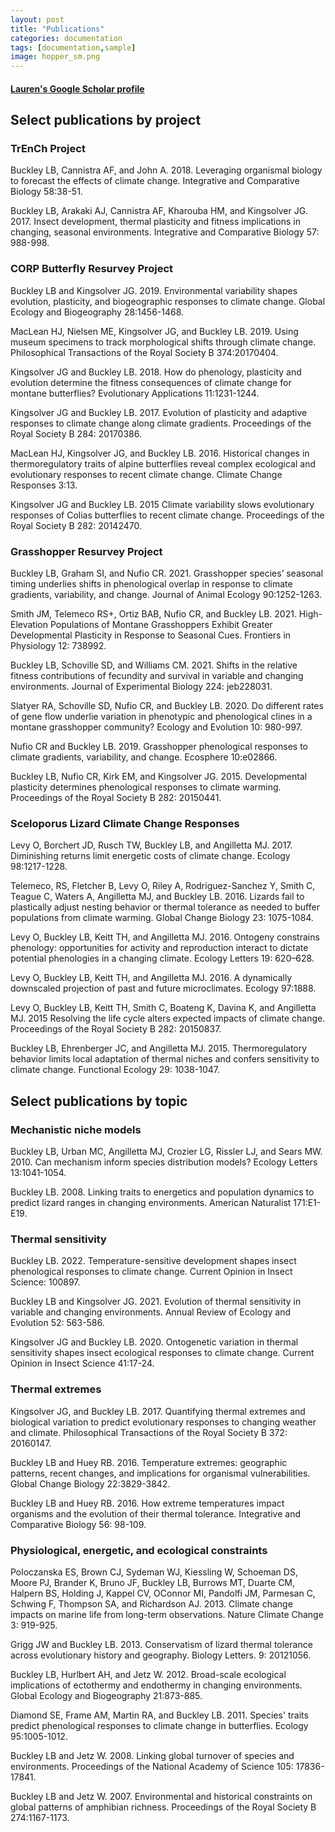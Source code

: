 ```yaml
---
layout: post
title: "Publications"
categories: documentation
tags: [documentation,sample]
image: hopper_sm.png
---
```


#### [Lauren's Google Scholar profile](https://scholar.google.com/citations?user=Iik-8q8AAAAJ)

## Select publications by project
### TrEnCh Project
Buckley LB, Cannistra AF, and John A. 2018. Leveraging organismal biology to forecast the effects of climate change. Integrative and Comparative Biology 58:38-51. 

Buckley LB, Arakaki AJ, Cannistra AF, Kharouba HM, and Kingsolver JG. 2017. Insect development, thermal plasticity and fitness implications in changing, seasonal environments. Integrative and Comparative Biology 57: 988-998.

### CORP Butterfly Resurvey Project
Buckley LB and Kingsolver JG. 2019. Environmental variability shapes evolution, plasticity, and biogeographic responses to climate change. Global Ecology and Biogeography 28:1456-1468.

MacLean HJ, Nielsen ME, Kingsolver JG, and Buckley LB. 2019. Using museum specimens to track morphological shifts through climate change. Philosophical Transactions of the Royal Society B 374:20170404.

Kingsolver JG and Buckley LB. 2018.  How do phenology, plasticity and evolution determine the fitness consequences of climate change for montane butterflies? Evolutionary Applications 11:1231-1244.

Kingsolver JG and Buckley LB. 2017. Evolution of plasticity and adaptive responses to climate change along climate gradients. Proceedings of the Royal Society B 284: 20170386.

MacLean HJ, Kingsolver JG, and Buckley LB. 2016. Historical changes in thermoregulatory traits of alpine butterflies reveal complex ecological and evolutionary responses to recent climate change. Climate Change Responses 3:13.

Kingsolver JG and Buckley LB. 2015 Climate variability slows evolutionary responses of Colias butterflies to recent climate change. Proceedings of the Royal Society B 282: 20142470.

### Grasshopper Resurvey Project
Buckley LB, Graham SI, and Nufio CR. 2021. Grasshopper species’ seasonal timing underlies shifts in phenological overlap in response to climate gradients, variability, and change. Journal of Animal Ecology 90:1252-1263.

Smith JM, Telemeco RS+, Ortiz BAB, Nufio CR, and Buckley LB.  2021. High-Elevation Populations of Montane Grasshoppers Exhibit Greater Developmental Plasticity in Response to Seasonal Cues. Frontiers in Physiology 12: 738992.

Buckley LB, Schoville SD, and Williams CM. 2021. Shifts in the relative fitness contributions of fecundity and survival in variable and changing environments. Journal of Experimental Biology 224:  jeb228031.

Slatyer RA, Schoville SD, Nufio CR, and Buckley LB. 2020. Do different rates of gene flow underlie variation in phenotypic and phenological clines in a montane grasshopper community? Ecology and Evolution 10: 980-997.

Nufio CR and Buckley LB. 2019. Grasshopper phenological responses to climate gradients, variability, and change. Ecosphere 10:e02866.

Buckley LB, Nufio CR, Kirk EM, and Kingsolver JG. 2015. Developmental plasticity determines phenological responses to climate warming. Proceedings of the Royal Society B 282: 20150441.

### Sceloporus Lizard Climate Change Responses
Levy O, Borchert JD, Rusch TW, Buckley LB, and Angilletta MJ. 2017. Diminishing returns limit energetic costs of climate change. Ecology 98:1217-1228. 

Telemeco, RS, Fletcher B, Levy O, Riley A, Rodriguez-Sanchez Y, Smith C, Teague C, Waters A, Angilletta MJ, and Buckley LB. 2016. Lizards fail to plastically adjust nesting behavior or thermal tolerance as needed to buffer populations from climate warming. Global Change Biology 23: 1075-1084.

Levy O, Buckley LB, Keitt TH, and Angilletta MJ. 2016. Ontogeny constrains phenology: opportunities for activity and reproduction interact to dictate potential phenologies in a changing climate. Ecology Letters 19: 620–628.

Levy O, Buckley LB, Keitt TH, and Angilletta MJ. 2016. A dynamically downscaled projection of past and future microclimates. Ecology 97:1888.

Levy O, Buckley LB, Keitt TH, Smith C, Boateng K, Davina K, and Angilletta MJ. 2015 Resolving the life cycle alters expected impacts of climate change. Proceedings of the Royal Society B 282: 20150837.

Buckley LB, Ehrenberger JC, and Angilletta MJ. 2015. Thermoregulatory behavior limits local adaptation of thermal niches and confers sensitivity to climate change. Functional Ecology 29: 1038-1047.

## Select publications by topic
### Mechanistic niche models
Buckley LB, Urban MC, Angilletta MJ, Crozier LG, Rissler LJ, and Sears MW. 2010. Can mechanism inform species distribution models? Ecology Letters 13:1041-1054. 

Buckley LB. 2008. Linking traits to energetics and population dynamics to predict lizard ranges in changing environments. American Naturalist 171:E1-E19.

### Thermal sensitivity
Buckley LB. 2022. Temperature-sensitive development shapes insect phenological responses to climate change. Current Opinion in Insect Science: 100897.

Buckley LB and Kingsolver JG. 2021. Evolution of thermal sensitivity in variable and changing environments. Annual Review of Ecology and Evolution 52: 563-586.

Kingsolver JG and Buckley LB. 2020. Ontogenetic variation in thermal sensitivity shapes insect ecological responses to climate change. Current Opinion in Insect Science 41:17-24.

### Thermal extremes
Kingsolver JG, and Buckley LB. 2017. Quantifying thermal extremes and biological variation to predict evolutionary responses to changing weather and climate. Philosophical Transactions of the Royal Society B 372: 20160147. 

Buckley LB and Huey RB. 2016. Temperature extremes: geographic patterns, recent changes, and implications for organismal vulnerabilities. Global Change Biology 22:3829-3842.

Buckley LB and Huey RB. 2016. How extreme temperatures impact organisms and the evolution of their thermal tolerance. Integrative and Comparative Biology 56: 98-109. 

### Physiological, energetic, and ecological constraints
Poloczanska ES, Brown CJ, Sydeman WJ, Kiessling W, Schoeman DS, Moore PJ, Brander K, Bruno JF, Buckley LB, Burrows MT, Duarte CM, Halpern BS, Holding J, Kappel CV, OConnor MI, Pandolfi JM, Parmesan C, Schwing F, Thompson SA, and Richardson AJ. 2013. Climate change impacts on marine life from long-term observations. Nature Climate Change 3: 919-925. 

Grigg JW and Buckley LB. 2013. Conservatism of lizard thermal tolerance across evolutionary history and geography. Biology Letters. 9: 20121056.

Buckley LB, Hurlbert AH, and Jetz W. 2012. Broad-scale ecological implications of ectothermy and endothermy in changing environments. Global Ecology and Biogeography 21:873-885.

Diamond SE, Frame AM, Martin RA, and Buckley LB. 2011. Species' traits predict phenological responses to climate change in butterflies. Ecology 95:1005-1012. 

Buckley LB and Jetz W. 2008. Linking global turnover of species and environments. Proceedings of the National Academy of Science 105: 17836-17841.

Buckley LB and Jetz W. 2007. Environmental and historical constraints on global patterns of amphibian richness. Proceedings of the Royal Society B 274:1167-1173. 